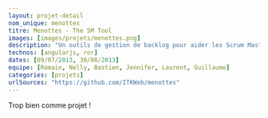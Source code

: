 ```yaml
---
layout: projet-detail
nom_unique: menottes
titre: Menottes - The SM Tool
images: [images/projets/menottes.png]
description: "Un outils de gestion de backlog pour aider les Scrum Master a se sortir des tableaux excel et des rapport sans fin !"
technos: [angularjs, ror]
dates: [09/07/2013, 30/08/2013]
equipe: [Romain, Nelly, Bastien, Jennifer, Laurent, Guillaume]
categories: [projets]
urlSources: "https://github.com/ITKWeb/menottes"
---
```

Trop bien comme projet !